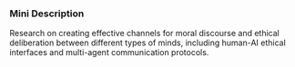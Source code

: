 ### Mini Description

Research on creating effective channels for moral discourse and ethical deliberation between different types of minds, including human-AI ethical interfaces and multi-agent communication protocols.
